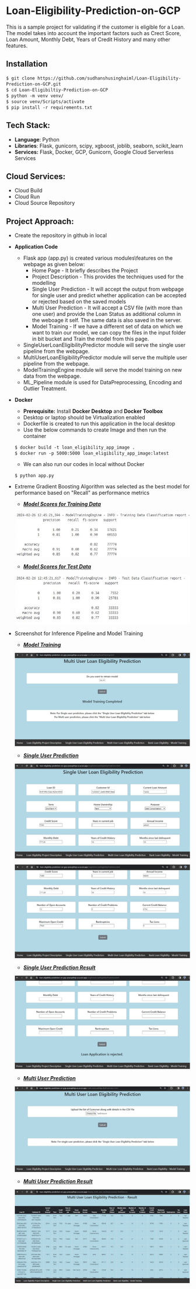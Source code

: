 # Loan-Eligibility-Prediction-on-GCP
This is a sample project for validating if the customer is eligible for a Loan. The model takes into account the important factors such as Crect Score, Loan Amount, Monthly Debt, Years of Credit History and many other features.  

## Installation
```
$ git clone https://github.com/sudhanshusinghaiml/Loan-Eligibility-Prediction-on-GCP.git
$ cd Loan-Eligibiltiy-Prediction-on-GCP
$ python -m venv venv/
$ source venv/Scripts/activate
$ pip install -r requirements.txt
```

## Tech Stack:
 - **Language**: Python
 - **Libraries**: Flask, gunicorn, scipy, xgboost, joblib, seaborn, scikit_learn
 - **Services:** Flask, Docker, GCP, Gunicorn, Google Cloud Serverless Services

## Cloud Services:
 - Cloud Build
 - Cloud Run
 - Cloud Source Repository

## Project Approach:
 - Create the repository in github in local
 - **Application Code**
    - Flask app (app.py) is created various modules\features on the webpage as given below:
        - Home Page - It briefly describes the Project
        - Project Description - This provides the techniques used for the modelling
        - Single User Prediction - It will accept the output from webpage for single user and predict whether application can be accepted or rejected based on the saved models
        - Multi User Prediction - It will accept a CSV file (with more than one user) and provide the Loan Status as additional column in the weboage it self. The same data is also saved in the server.
        - Model Training - If we have a different set of data on which we want to train our model, we can copy the files in the input folder in bit bucket and Train the model from this page.
    - SingleUserLoanEligibilityPredictor module will serve the single user pipeline from the webpage.
    - MultiUserLoanEligibilityPredictor module will serve the multiple user pipeline from the webpage.
    - ModelTrainingEngine module will serve the model training on new data from the webpage.
    - ML_Pipeline module is used for DataPreprocessing, Encoding and Outlier Treatment.

 - **Docker**
    - **Prerequisite:** Install **Docker Desktop** and **Docker Toolbox**
    - Desktop or laptop should be Virtualization enabled
    - Dockerfile is created to run this application in the local desktop
    - Use the below commands to create Image and then run the container
    ```
    $ docker build -t loan_eligibility_app_image .
    $ docker run -p 5000:5000 loan_eligibility_app_image:latest
    ```
    - We can also run our codes in local without Docker
    ```
    $ python app.py
    ```

- Extreme Gradient Boosting Algorithm was selected as the best model for performance based on "Recall" as performance metrics
  * ***[Model Scores for Training Data](https://github.com/sudhanshusinghaiml/Loan-Eligibility-Prediction-on-GCP/blob/develop/OutputImages/PerformanceScoreonTrainingData.jpg)***
    
  ![Scores for Training Data](https://github.com/sudhanshusinghaiml/Loan-Eligibility-Prediction-on-GCP/blob/develop/OutputImages/PerformanceScoreonTrainingData.jpg)

  * ***[Model Scores for Test Data](https://github.com/sudhanshusinghaiml/Loan-Eligibility-Prediction-on-GCP/blob/develop/OutputImages/PerformanceScoreonTestData.jpg)***
    
  ![Scores for Test Data](https://github.com/sudhanshusinghaiml/Loan-Eligibility-Prediction-on-GCP/blob/develop/OutputImages/PerformanceScoreonTestData.jpg)

- Screenshot for Inference Pipeline and Model Training
  * ***[Model Training](https://github.com/sudhanshusinghaiml/Loan-Eligibility-Prediction-on-GCP/blob/develop/OutputImages/ModelTraining.jpg)***
    
  ![ModelTraining](https://github.com/sudhanshusinghaiml/Loan-Eligibility-Prediction-on-GCP/blob/develop/OutputImages/ModelTraining.jpg)


  * ***[Single User Prediction](https://github.com/sudhanshusinghaiml/Loan-Eligibility-Prediction-on-GCP/blob/develop/OutputImages/SingleUserPrediction-Page1.jpg)***
    
  ![Page 1](https://github.com/sudhanshusinghaiml/Loan-Eligibility-Prediction-on-GCP/blob/develop/OutputImages/SingleUserPrediction-Page1.jpg)

  ![Page 2](https://github.com/sudhanshusinghaiml/Loan-Eligibility-Prediction-on-GCP/blob/develop/OutputImages/SingleUserPrediction-Page2.jpg)


  * ***[Single User Prediction Result](https://github.com/sudhanshusinghaiml/Loan-Eligibility-Prediction-on-GCP/blob/develop/OutputImages/SingleUserPrediction-Page3.jpg)***
    
  ![Result](https://github.com/sudhanshusinghaiml/Loan-Eligibility-Prediction-on-GCP/blob/develop/OutputImages/SingleUserPrediction-Page3.jpg)


  * ***[Multi User Prediction](https://github.com/sudhanshusinghaiml/Loan-Eligibility-Prediction-on-GCP/blob/develop/OutputImages/MultiUserPrediction.jpg)***
    
  ![Multi User](https://github.com/sudhanshusinghaiml/Loan-Eligibility-Prediction-on-GCP/blob/develop/OutputImages/MultiUserPrediction.jpg)


  * ***[Multi User Prediction Result](https://github.com/sudhanshusinghaiml/Loan-Eligibility-Prediction-on-GCP/blob/develop/OutputImages/MultiUserPrediction_Result.jpg)***
    
  ![Multi User Result](https://github.com/sudhanshusinghaiml/Loan-Eligibility-Prediction-on-GCP/blob/develop/OutputImages/MultiUserPrediction_Result.jpg)